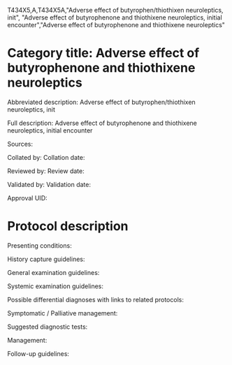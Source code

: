 T434X5,A,T434X5A,"Adverse effect of butyrophen/thiothixen neuroleptics, init", "Adverse effect of butyrophenone and thiothixene neuroleptics, initial encounter","Adverse effect of butyrophenone and thiothixene neuroleptics"
# Category title: Adverse effect of butyrophenone and thiothixene neuroleptics

Abbreviated description: Adverse effect of butyrophen/thiothixen neuroleptics, init

Full description: Adverse effect of butyrophenone and thiothixene neuroleptics, initial encounter

Sources:

Collated by:
Collation date:

Reviewed by:
Review date:

Validated by:
Validation date:

Approval UID:

# Protocol description

Presenting conditions:

History capture guidelines:

General examination guidelines:

Systemic examination guidelines:

Possible differential diagnoses with links to related protocols:

Symptomatic / Palliative management:

Suggested diagnostic tests:

Management:

Follow-up guidelines:
